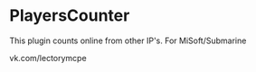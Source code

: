 # PlayersCounter
This plugin counts online from other IP's. For MiSoft/Submarine

vk.com/lectorymcpe
